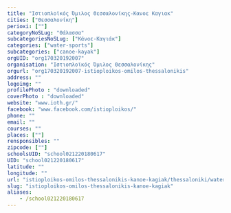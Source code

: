 ```yaml
---
title: "Ιστιοπλοϊκός Όμιλος Θεσσαλονίκης-Κανοε Καγιακ"
cities: ["Θεσσαλονίκη"]
perioxi: [""]
categoryNoSLug: "Θάλασσα"
subcategoriesNoSLug: ["Κάνοε-Καγιάκ"]
categories: ["water-sports"]
subcategories: ["canoe-kayak"]
orgUID: "org170320192007"
organisation: "Ιστιοπλοϊκός Όμιλος Θεσσαλονίκης"
orgurl: "org170320192007-istioploikos-omilos-thessalonikis"
address: ""
logoimg: ""
profilePhoto : "downloaded"
coverPhoto : "downloaded"
website: "www.ioth.gr/"
facebook: "www.facebook.com/istioploikos/"
phone: ""
email: ""
courses: ""
places: [""]
rensponsibles: ""
zipcode: [""]
schoolsUID: "school021220180617"
UID: "school021220180617"
latitude: ""
longitude: ""
url: "istioploikos-omilos-thessalonikis-kanoe-kagiak/thessaloniki/water-sports/canoe-kayak"
slug: "istioploikos-omilos-thessalonikis-kanoe-kagiak"
aliases:
    - /school021220180617
---
```





